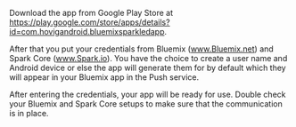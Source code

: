 Download the app from Google Play Store at https://play.google.com/store/apps/details?id=com.hovigandroid.bluemixsparkledapp. 

After that you put your credentials from Bluemix (www.Bluemix.net) and Spark Core (www.Spark.io). You have the choice to create 
a user name and Android device or else the app will generate them for by default which they will appear in your Bluemix app in 
the Push service. 

After entering the credentials, your app will be ready for use. Double check your Bluemix and Spark Core setups to make sure 
that the communication is in place.